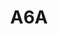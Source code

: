 ---
layout: prologo
menu: false
title: A6A
title-tei: 
letter: A
number: 6
description: Prólogo A
permalink: /A6A/
prev: A5B
next: A6B
---